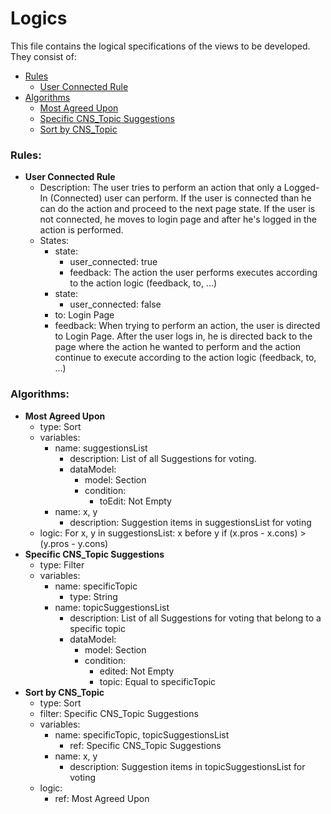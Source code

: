 # <a id="top"></a> Logics
This file contains the logical specifications of the views to be developed. They consist of:
- [Rules](#rules)
  - [User Connected Rule](#user-connected-rule)
- [Algorithms](#algorithms)
  - [Most Agreed Upon](#most-agreed-upon)
  - [Specific CNS_Topic Suggestions](#specific-cns-topic-suggestions)
  - [Sort by CNS_Topic](#sort-by-cns-topic)   

   

### <a id="top"></a> Rules:
- __User Connected Rule__<a id="user-connected-rule"></a>
  - Description: The user tries to perform an action that only a Logged-In (Connected) user can perform. If the user is connected than he can do the action and proceed to the next page state. If the user is not connected, he moves to login page and after he's logged in the action is performed.
  - States:
    - state:
        - user_connected: true
      - feedback: The action the user performs executes according to the action logic (feedback, to, ...)
    - state:
      - user_connected: false
    - to: Login Page
    - feedback: When trying to perform an action, the user is directed to Login Page. After the user logs in, he is directed back to the page where the action he wanted to perform and the action continue to execute according to the action logic (feedback, to, ...)  
    
### <a id="algorithms"></a> Algorithms:
- __Most Agreed Upon__<a id="most-agreed-upon"></a>
  - type: Sort
  - variables:
    - name: suggestionsList
      - description: List of all Suggestions for voting.
      - dataModel:
        - model: Section
        - condition:
          - toEdit: Not Empty
    - name: x, y
      - description: Suggestion items in suggestionsList for voting
  - logic:  For x, y in suggestionsList: x before y if (x.pros - x.cons) > (y.pros - y.cons)
- __Specific CNS_Topic Suggestions__<a id="specific-cns-topic-suggestions"></a>
  - type: Filter
  - variables:
    - name: specificTopic
      - type: String
    - name: topicSuggestionsList
      - description: List of all Suggestions for voting that belong to a specific topic
      - dataModel:
        - model: Section
        - condition:
          - edited: Not Empty
          - topic: Equal to specificTopic
- __Sort by CNS_Topic__<a id="sort-by-cns-topic"></a>
  - type: Sort
  - filter: Specific CNS_Topic Suggestions
  - variables:
    - name: specificTopic, topicSuggestionsList
      - ref: Specific CNS_Topic Suggestions
    - name: x, y
      - description: Suggestion items in topicSuggestionsList for voting
  - logic:
    - ref: Most Agreed Upon